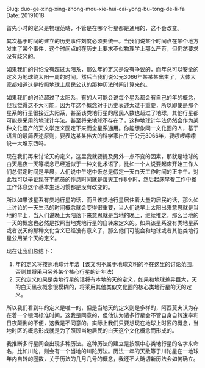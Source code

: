 Slug: duo-ge-xing-xing-zhong-mou-xie-hui-cai-yong-bu-tong-de-li-fa
Date: 20191018

首先小时的定义是物理范畴，不管是在哪个行星都是通用的，这不会改变。

其次基于时间的建立的历史事件刻度必须要统一。当我们说某个时间点在某个地方发生了某个事件，这个时间点的在历史上要求不似物理学上那么严苛，但仍然要求没有歧义的。

如果我们的讨论没有超过太阳系，那么年的定义是没有争议的，而年总可以安全的定义为地球绕太阳一周的时间。然后当我们说公元3066年某某某出生了，大体大家都知道这是按照地球上居民公认的那种历法时间计算来的。

如果我们的讨论超过了太阳系，有的人可能会说每个星系都会有自己的年的概念，但我觉得这不大可能，因为年这个概念对于历史表述太过于重要，所以即使是那个星系的行星很接近太阳系，甚至该类地行星的居民人数也超过了地球，其他行星都可能是采用的地球计年法。甚至将来地球不存在了，这种地球计年法仍然会作为某种文化遗产的天文学定义固定下来而全星系通用。你能想象同一文化圈的人，基于语言的最简表述原则，要表达某某伟大的科学家出生于公元3066年，要啰啰嗦嗦说一大堆东西吗。

现在我们再来讨论天的定义，这里我就要提及另外一点不变的因素，那就是地球的白天黑夜一天等概念已经近似于一种文化术语了，比如一个人说要起床开始工作人们总假定时间是早晨，人们说中午吃中饭总是假定一天白天工作时间的正中午。对此我可以举证现在宇航员的作息时间就是每天工作8小时，然后起床早餐工作中餐工作休息这个基本生活习惯都是没有改变的。

所以如果该星系有类地行星的话，而且该类地行星居住着大量的居民的话，那么如上讨论的一天生活的时间概念就会变得很重要，当人们说早上太阳出来意思就是当地的早上，当人们说晚上太阳落下来意思就是当地的晚上，继续推之，那么当地的一天的概念也必然是按照当地类地行星的自转来定义的。如果该星系没有类地星系或者说天的那种文化含义已经没有意义了，那么他们可能会和地球或者其他类地行星公用某个天的定义。

现在让我们总结下：

1. 年的定义将按照地球计年法【该文明不属于地球文明的不在这里的讨论范围，否则其将采用另外某个核心行星的计年法】
2. 天的定义如果是类地行星的话将有本地的天的定义，如果和地球差异巨大，天的白天黑夜概念很模糊的，将采用其他类似文化圈的核心类地行星的天的定义。

所以我们看到年的定义是唯一的，但是当地天的定义则是多样的，阿西莫夫认为存在着一个银河标准时间，这我是同意的，但他认为诸多行星会不管自身自转速率和日夜颠倒的不便，这我是不同意的。实际上我们只要想现在地球上时区的概念，当地时区的概念形成就是为了照顾当地居民的白天这个文化概念而形成的。

我推断多行星间会出现多种历法。这种历法的建立是按照中心类地行星的名字来命名，比如川陀，则会有一个当地的川陀历法。历法一年的天数等于川陀星在一地球年内自转的圈数，关于历法的几月几号的概念，我还不大确切新历法会如何确立。

